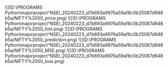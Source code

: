![](D:\PROGRAMS Python\majorproject\^NSEI_20240223_d7b693a9976a59af8c0b25087d948b5a/NIFTY%2050_price.png)
![](D:\PROGRAMS Python\majorproject\^NSEI_20240223_d7b693a9976a59af8c0b25087d948b5a/NIFTY%2050_hist.png)
![](D:\PROGRAMS Python\majorproject\^NSEI_20240223_d7b693a9976a59af8c0b25087d948b5a/NIFTY%2050_prediction.png)
![](D:\PROGRAMS Python\majorproject\^NSEI_20240223_d7b693a9976a59af8c0b25087d948b5a/NIFTY%2050_MSE.png)
![](D:\PROGRAMS Python\majorproject\^NSEI_20240223_d7b693a9976a59af8c0b25087d948b5a/NIFTY%2050_loss.png)
